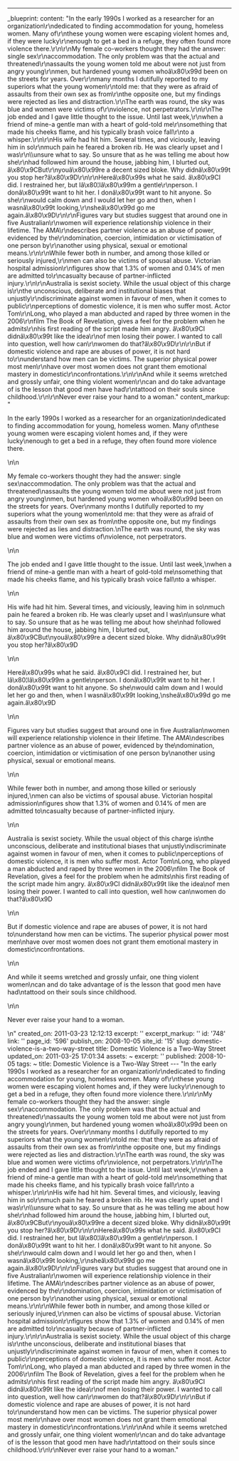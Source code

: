 ---
_blueprint:
  content: "In the early 1990s I worked as a researcher for an organization\r\ndedicated
    to finding accommodation for young, homeless women. Many of\r\nthese young women
    were escaping violent homes and, if they were lucky\r\nenough to get a bed in
    a refuge, they often found more violence there.\r\n\r\nMy female co-workers thought
    they had the answer: single sex\r\naccommodation. The only problem was that the
    actual and threatened\r\nassaults the young women told me about were not just
    from angry young\r\nmen, but hardened young women whoâ\x80\x99d been on the streets
    for years. Over\r\nmany months I dutifully reported to my superiors what the young
    women\r\ntold me: that they were as afraid of assaults from their own sex as from\r\nthe
    opposite one, but my findings were rejected as lies and distraction.\r\nThe earth
    was round, the sky was blue and women were victims of\r\nviolence, not perpetrators.\r\n\r\nThe
    job ended and I gave little thought to the issue. Until last week,\r\nwhen a friend
    of mine-a gentle man with a heart of gold-told me\r\nsomething that made his cheeks
    flame, and his typically brash voice fall\r\nto a whisper.\r\n\r\nHis wife had
    hit him. Several times, and viciously, leaving him in so\r\nmuch pain he feared
    a broken rib. He was clearly upset and I was\r\n\\\\unsure what to say. So unsure
    that as he was telling me about how she\r\nhad followed him around the house,
    jabbing him, I blurted out, â\x80\x9CBut\r\nyouâ\x80\x99re a decent sized bloke.
    Why didnâ\x80\x99t you stop her?â\x80\x9D\r\n\r\nHereâ\x80\x99s what he said.
    â\x80\x9CI did. I restrained her, but Iâ\x80¦Iâ\x80\x99m a gentle\r\nperson. I
    donâ\x80\x99t want to hit her. I donâ\x80\x99t want to hit anyone. So she\r\nwould
    calm down and I would let her go and then, when I wasnâ\x80\x99t looking,\r\nsheâ\x80\x99d
    go me again.â\x80\x9D\r\n\r\nFigures vary but studies suggest that around one
    in five Australian\r\nwomen will experience relationship violence in their lifetime.
    The AMA\r\ndescribes partner violence as an abuse of power, evidenced by the\r\ndomination,
    coercion, intimidation or victimisation of one person by\r\nanother using physical,
    sexual or emotional means.\r\n\r\nWhile fewer both in number, and among those
    killed or seriously injured,\r\nmen can also be victims of spousal abuse. Victorian
    hospital admission\r\nfigures show that 1.3% of women and 0.14% of men are admitted
    to\r\ncasualty because of partner-inflicted injury.\r\n\r\nAustralia is sexist
    society. While the usual object of this charge is\r\nthe unconscious, deliberate
    and institutional biases that unjustly\r\ndiscriminate against women in favour
    of men, when it comes to public\r\nperceptions of domestic violence, it is men
    who suffer most. Actor Tom\r\nLong, who played a man abducted and raped by three
    women in the 2006\r\nfilm The Book of Revelation, gives a feel for the problem
    when he admits\r\nhis first reading of the script made him angry. â\x80\x9CI didnâ\x80\x99t
    like the idea\r\nof men losing their power. I wanted to call into question, well
    how can\r\nwomen do that?â\x80\x9D\r\n\r\nBut if domestic violence and rape are
    abuses of power, it is not hard to\r\nunderstand how men can be victims. The superior
    physical power most men\r\nhave over most women does not grant them emotional
    mastery in domestic\r\nconfrontations.\r\n\r\nAnd while it seems wretched and
    grossly unfair, one thing violent women\r\ncan and do take advantage of is the
    lesson that good men have had\r\ntattood on their souls since childhood.\r\n\r\nNever
    ever raise your hand to a woman."
  content_markup: "<p>In the early 1990s I worked as a researcher for an organization\ndedicated
    to finding accommodation for young, homeless women. Many of\nthese young women
    were escaping violent homes and, if they were lucky\nenough to get a bed in a
    refuge, they often found more violence there.</p>\n\n<p>My female co-workers thought
    they had the answer: single sex\naccommodation. The only problem was that the
    actual and threatened\nassaults the young women told me about were not just from
    angry young\nmen, but hardened young women whoâ\x80\x99d been on the streets for
    years. Over\nmany months I dutifully reported to my superiors what the young women\ntold
    me: that they were as afraid of assaults from their own sex as from\nthe opposite
    one, but my findings were rejected as lies and distraction.\nThe earth was round,
    the sky was blue and women were victims of\nviolence, not perpetrators.</p>\n\n<p>The
    job ended and I gave little thought to the issue. Until last week,\nwhen a friend
    of mine-a gentle man with a heart of gold-told me\nsomething that made his cheeks
    flame, and his typically brash voice fall\nto a whisper.</p>\n\n<p>His wife had
    hit him. Several times, and viciously, leaving him in so\nmuch pain he feared
    a broken rib. He was clearly upset and I was\n\\unsure what to say. So unsure
    that as he was telling me about how she\nhad followed him around the house, jabbing
    him, I blurted out, â\x80\x9CBut\nyouâ\x80\x99re a decent sized bloke. Why didnâ\x80\x99t
    you stop her?â\x80\x9D</p>\n\n<p>Hereâ\x80\x99s what he said. â\x80\x9CI did.
    I restrained her, but Iâ\x80¦Iâ\x80\x99m a gentle\nperson. I donâ\x80\x99t want
    to hit her. I donâ\x80\x99t want to hit anyone. So she\nwould calm down and I
    would let her go and then, when I wasnâ\x80\x99t looking,\nsheâ\x80\x99d go me
    again.â\x80\x9D</p>\n\n<p>Figures vary but studies suggest that around one in
    five Australian\nwomen will experience relationship violence in their lifetime.
    The AMA\ndescribes partner violence as an abuse of power, evidenced by the\ndomination,
    coercion, intimidation or victimisation of one person by\nanother using physical,
    sexual or emotional means.</p>\n\n<p>While fewer both in number, and among those
    killed or seriously injured,\nmen can also be victims of spousal abuse. Victorian
    hospital admission\nfigures show that 1.3% of women and 0.14% of men are admitted
    to\ncasualty because of partner-inflicted injury.</p>\n\n<p>Australia is sexist
    society. While the usual object of this charge is\nthe unconscious, deliberate
    and institutional biases that unjustly\ndiscriminate against women in favour of
    men, when it comes to public\nperceptions of domestic violence, it is men who
    suffer most. Actor Tom\nLong, who played a man abducted and raped by three women
    in the 2006\nfilm The Book of Revelation, gives a feel for the problem when he
    admits\nhis first reading of the script made him angry. â\x80\x9CI didnâ\x80\x99t
    like the idea\nof men losing their power. I wanted to call into question, well
    how can\nwomen do that?â\x80\x9D</p>\n\n<p>But if domestic violence and rape are
    abuses of power, it is not hard to\nunderstand how men can be victims. The superior
    physical power most men\nhave over most women does not grant them emotional mastery
    in domestic\nconfrontations.</p>\n\n<p>And while it seems wretched and grossly
    unfair, one thing violent women\ncan and do take advantage of is the lesson that
    good men have had\ntattood on their souls since childhood.</p>\n\n<p>Never ever
    raise your hand to a woman.</p>\n"
  created_on: 2011-03-23 12:12:13
  excerpt: ''
  excerpt_markup: ''
  id: '748'
  link: ''
  page_id: '596'
  publish_on: 2008-10-05
  site_id: '15'
  slug: domestic-violence-is-a-two-way-street
  title: Domestic Violence is a Two-Way Street
  updated_on: 2011-03-25 17:01:34
assets: ~
excerpt: ''
published: 2008-10-05
tags: ~
title: Domestic Violence is a Two-Way Street
--- "In the early 1990s I worked as a researcher for an organization\r\ndedicated
  to finding accommodation for young, homeless women. Many of\r\nthese young women
  were escaping violent homes and, if they were lucky\r\nenough to get a bed in a
  refuge, they often found more violence there.\r\n\r\nMy female co-workers thought
  they had the answer: single sex\r\naccommodation. The only problem was that the
  actual and threatened\r\nassaults the young women told me about were not just from
  angry young\r\nmen, but hardened young women whoâ\x80\x99d been on the streets for
  years. Over\r\nmany months I dutifully reported to my superiors what the young women\r\ntold
  me: that they were as afraid of assaults from their own sex as from\r\nthe opposite
  one, but my findings were rejected as lies and distraction.\r\nThe earth was round,
  the sky was blue and women were victims of\r\nviolence, not perpetrators.\r\n\r\nThe
  job ended and I gave little thought to the issue. Until last week,\r\nwhen a friend
  of mine-a gentle man with a heart of gold-told me\r\nsomething that made his cheeks
  flame, and his typically brash voice fall\r\nto a whisper.\r\n\r\nHis wife had hit
  him. Several times, and viciously, leaving him in so\r\nmuch pain he feared a broken
  rib. He was clearly upset and I was\r\n\\\\unsure what to say. So unsure that as
  he was telling me about how she\r\nhad followed him around the house, jabbing him,
  I blurted out, â\x80\x9CBut\r\nyouâ\x80\x99re a decent sized bloke. Why didnâ\x80\x99t
  you stop her?â\x80\x9D\r\n\r\nHereâ\x80\x99s what he said. â\x80\x9CI did. I restrained
  her, but Iâ\x80¦Iâ\x80\x99m a gentle\r\nperson. I donâ\x80\x99t want to hit her.
  I donâ\x80\x99t want to hit anyone. So she\r\nwould calm down and I would let her
  go and then, when I wasnâ\x80\x99t looking,\r\nsheâ\x80\x99d go me again.â\x80\x9D\r\n\r\nFigures
  vary but studies suggest that around one in five Australian\r\nwomen will experience
  relationship violence in their lifetime. The AMA\r\ndescribes partner violence as
  an abuse of power, evidenced by the\r\ndomination, coercion, intimidation or victimisation
  of one person by\r\nanother using physical, sexual or emotional means.\r\n\r\nWhile
  fewer both in number, and among those killed or seriously injured,\r\nmen can also
  be victims of spousal abuse. Victorian hospital admission\r\nfigures show that 1.3%
  of women and 0.14% of men are admitted to\r\ncasualty because of partner-inflicted
  injury.\r\n\r\nAustralia is sexist society. While the usual object of this charge
  is\r\nthe unconscious, deliberate and institutional biases that unjustly\r\ndiscriminate
  against women in favour of men, when it comes to public\r\nperceptions of domestic
  violence, it is men who suffer most. Actor Tom\r\nLong, who played a man abducted
  and raped by three women in the 2006\r\nfilm The Book of Revelation, gives a feel
  for the problem when he admits\r\nhis first reading of the script made him angry.
  â\x80\x9CI didnâ\x80\x99t like the idea\r\nof men losing their power. I wanted to
  call into question, well how can\r\nwomen do that?â\x80\x9D\r\n\r\nBut if domestic
  violence and rape are abuses of power, it is not hard to\r\nunderstand how men can
  be victims. The superior physical power most men\r\nhave over most women does not
  grant them emotional mastery in domestic\r\nconfrontations.\r\n\r\nAnd while it
  seems wretched and grossly unfair, one thing violent women\r\ncan and do take advantage
  of is the lesson that good men have had\r\ntattood on their souls since childhood.\r\n\r\nNever
  ever raise your hand to a woman."

